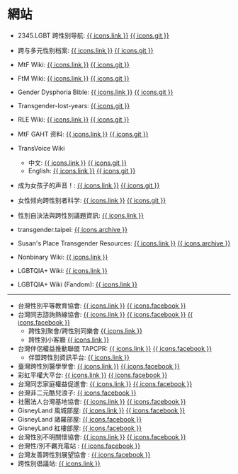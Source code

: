 # 網站

- 2345.LGBT 跨性别导航: [{{ icons.link }}](https://2345.lgbt/) [{{ icons.git }}](https://github.com/project-trans/2345.LGBT)
- 跨与多元性别档案: [{{ icons.link }}](https://digital.transchinese.org/) [{{ icons.git }}](https://github.com/project-polymorph/trans-digital-cn)
- MtF Wiki: [{{ icons.link }}](https://mtf.wiki/) [{{ icons.git }}](https://github.com/project-trans/MtF-wiki/)
- FtM Wiki: [{{ icons.link }}](https://ftm.wiki/) [{{ icons.git }}](https://github.com/project-trans/FtM-wiki/)
- Gender Dysphoria Bible: [{{ icons.link }}](https://genderdysphoria.fyi/) [{{ icons.git }}](https://github.com/GenderDysphoria/GenderDysphoria.fyi/)
- Transgender-lost-years: [{{ icons.git }}](https://github.com/KristallWang/Transgender-lost-years)
- RLE Wiki: [{{ icons.link }}](https://rle.wiki/) [{{ icons.git }}](https://github.com/project-trans/RLE-wiki/)
- MtF GAHT 资料: [{{ icons.link }}](https://docs.hrt.guide/) [{{ icons.git }}](https://github.com/BBleae/hrt-book/)

- TransVoice Wiki
    - 中文: [{{ icons.link }}](https://transvoice-wiki.pages.dev/) [{{ icons.git }}](https://github.com/trans-archive/TransVoice-Wiki/)
    - English: [{{ icons.link }}](https://wiki.sumianvoice.com/) [{{ icons.git }}](https://github.com/trans-archive/TransVoice-Wiki/)

- 成为女孩子的声音！: [{{ icons.link }}](https://vocal.mtf.wiki/) [{{ icons.git }}](https://github.com/trans-archive/jyosei-guide)
- 女性倾向跨性别者科学: [{{ icons.link }}](https://tfsci.mtf.wiki/) [{{ icons.git }}](https://github.com/project-trans/transfeminine-science/)
- 性別自決法與跨性別議題資訊: [{{ icons.link }}](https://selfid.tw/)
- transgender.taipei: [{{ icons.archive }}](https://web.archive.org/web/20250319234514/https://transgender.taipei/)
- Susan's Place Transgender Resources: [{{ icons.link }}](https://www.susans.org/) [{{ icons.archive }}](https://web.archive.org/web/20231219125633/https://www.susans.org/wiki/Main_Page)
- Nonbinary Wiki: [{{ icons.link }}](https://nonbinary.wiki/)
- LGBTQIA+ Wiki: [{{ icons.link }}](https://lgbtqia.wiki/)
- LGBTQIA+ Wiki (Fandom): [{{ icons.link }}](https://lgbtqia.fandom.com/)
---
- 台灣性別平等教育協會: [{{ icons.link }}](https://tgeea.org.tw/) [{{ icons.facebook }}](https://www.facebook.com/tgeea)
- 台灣同志諮詢熱線協會: [{{ icons.link }}](https://hotline.org.tw/) [{{ icons.facebook }}](https://www.facebook.com/TaiwanHotline) [{{ icons.facebook }}](https://www.facebook.com/SouthHotline)
    - 跨性別聚會/跨性別同樂會 [{{ icons.link }}](https://hotline.org.tw/pagegeneral/2843)
    - 跨性別小客廳 [{{ icons.link }}](https://hotline.org.tw/pagegeneral/2844)
- 台灣伴侶權益推動聯盟 TAPCPR: [{{ icons.link }}](https://tapcpr.org/) [{{ icons.facebook }}](https://www.facebook.com/tapcpr)
    - 伴盟跨性別資訊平台: [{{ icons.link }}](https://transgender.tapcpr.org/)
- 臺灣跨性別醫學學會: [{{ icons.link }}](http://tatm.org.tw/) [{{ icons.facebook }}](https://www.facebook.com/transgendermedicaltw/)
- 彩虹平權大平台: [{{ icons.link }}](https://equallove.tw/) [{{ icons.facebook }}](https://www.facebook.com/equallovetw)
- 台灣同志家庭權益促進會: [{{ icons.link }}](https://lgbtfamily.org.tw/) [{{ icons.facebook }}](https://www.facebook.com/twlgbtfamily/)
- 台灣非二元酷兒浪子: [{{ icons.facebook }}](https://www.facebook.com/TaiwanNonbinary/)
- 社團法人台灣基地協會: [{{ icons.link }}](https://www.gdi.org.tw/) [{{ icons.facebook }}](https://www.facebook.com/TaichungGDi/)
- GisneyLand 風城部屋: [{{ icons.link }}](http://www.gisneyland.org/) [{{ icons.facebook }}](https://www.facebook.com/GisneyLandHSC/)
- GisneyLand 諸羅部屋: [{{ icons.facebook }}](https://www.facebook.com/GisneyLandChiaYi/)
- GisneyLand 紅樓部屋: [{{ icons.facebook }}](https://www.facebook.com/GisneyLand.Redhouse/)
- 台灣性別不明關懷協會: [{{ icons.link }}](https://www.istscare.org/) [{{ icons.facebook }}](https://www.facebook.com/istscareTW/)
- 台灣性/別不羈充電站 : [{{ icons.facebook }}](https://www.facebook.com/twgendermisfits/)
- 台灣友善跨性別展望協會 : [{{ icons.facebook }}](https://www.facebook.com/TFT331)
- 跨性別倡議站: [{{ icons.link }}](https://transgenderpunk.wordpress.com/)
